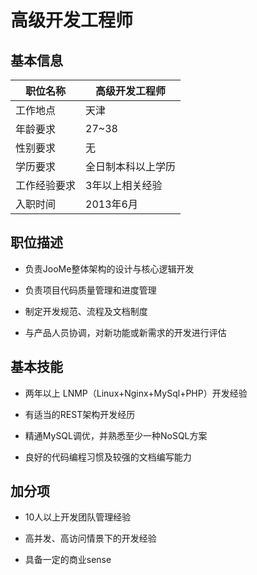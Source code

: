 # 高级开发工程师

## 基本信息

|职位名称| 高级开发工程师 |
|-------------|----------|
|工作地点|天津|
|年龄要求|27~38
|性别要求|无
|学历要求|全日制本科以上学历
|工作经验要求|3年以上相关经验
|入职时间|2013年6月|


## 职位描述

- 负责JooMe整体架构的设计与核心逻辑开发

- 负责项目代码质量管理和进度管理

- 制定开发规范、流程及文档制度

- 与产品人员协调，对新功能或新需求的开发进行评估

## 基本技能

- 两年以上 LNMP（Linux+Nginx+MySql+PHP）开发经验

- 有适当的REST架构开发经历

- 精通MySQL调优，并熟悉至少一种NoSQL方案

- 良好的代码编程习惯及较强的文档编写能力

## 加分项

- 10人以上开发团队管理经验 

- 高并发、高访问情景下的开发经验

- 具备一定的商业sense




